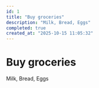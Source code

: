 ```yaml
---
id: 1
title: "Buy groceries"
description: "Milk, Bread, Eggs"
completed: true
created_at: "2025-10-15 11:05:32"
---
```


# Buy groceries

Milk, Bread, Eggs
